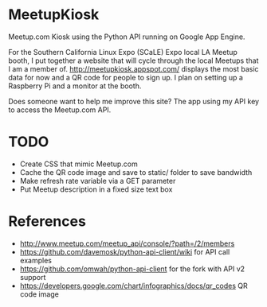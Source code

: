 MeetupKiosk
===========

Meetup.com Kiosk using the Python API running on Google App Engine. 

For the Southern California Linux Expo (SCaLE) Expo local LA Meetup booth, I put together a website that will cycle through the local Meetups that I am a member of. http://meetupkiosk.appspot.com/ displays the most basic data for now and a QR code for people to sign up. I plan on setting up a Raspberry Pi and a monitor at the booth. 

Does someone want to help me improve this site? The app using my API key to access the Meetup.com API.

TODO
====

* Create CSS that mimic Meetup.com
* Cache the QR code image and save to static/ folder to save bandwidth
* Make refresh rate variable via a GET parameter
* Put Meetup description in a fixed size text box

References
==========

* http://www.meetup.com/meetup_api/console/?path=/2/members
* https://github.com/davemosk/python-api-client/wiki for API call examples
* https://github.com/omwah/python-api-client for the fork with API v2 support
* https://developers.google.com/chart/infographics/docs/qr_codes QR code image

